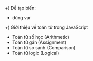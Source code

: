+) Để tạo biến:

- dùng var

+) Giới thiệu về toán tử trong JavaScript

- Toán tử số học (Arithmetic)
- Toán tử gán (Assignment)
- Toán tử so sánh (Comparison)
- Toán tử logic (Logical)
